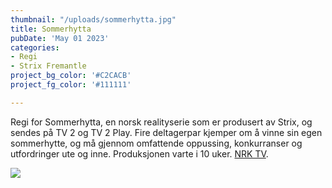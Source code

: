 ```yaml
---
thumbnail: "/uploads/sommerhytta.jpg"
title: Sommerhytta
pubDate: 'May 01 2023'
categories:
- Regi
- Strix Fremantle
project_bg_color: '#C2CACB'
project_fg_color: '#111111'

---
```

Regi for Sommerhytta, en norsk realityserie som er produsert av Strix, og sendes på TV 2 og TV 2 Play. Fire deltagerpar kjemper om å vinne sin egen sommerhytte, og må gjennom omfattende oppussing, konkurranser og utfordringer ute og inne. Produksjonen varte i 10 uker. [NRK TV](https://tv.nrk.no/serie/symesterskapet).

![](/uploads/symesterskapet.jpg)